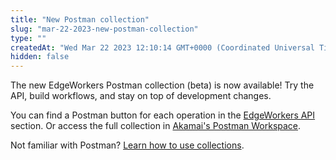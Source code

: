 ```yaml
---
title: "New Postman collection"
slug: "mar-22-2023-new-postman-collection"
type: ""
createdAt: "Wed Mar 22 2023 12:10:14 GMT+0000 (Coordinated Universal Time)"
hidden: false
---
```

The new EdgeWorkers Postman collection (beta) is now available! Try the API, build workflows, and stay on top of development changes.

You can find a Postman button for each operation in the [EdgeWorkers API](ref:get-ids) section. Or access the full collection in [Akamai's Postman Workspace](https://www.postman.com/akamai/workspace/akamai-apis/overview).

Not familiar with Postman? [Learn how to use collections](https://techdocs.akamai.com/developer/docs/postman-make-api-calls).
